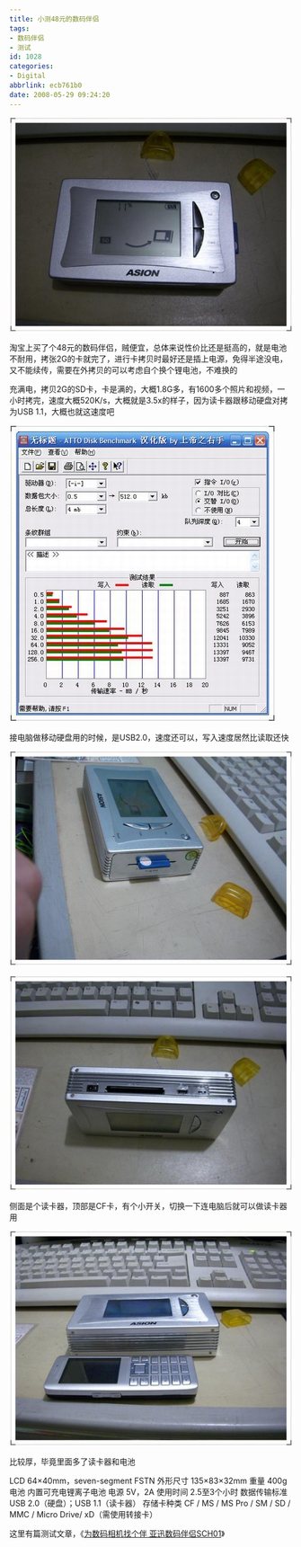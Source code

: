 ```yaml
---
title: 小测48元的数码伴侣
tags:
- 数码伴侣
- 测试
id: 1028
categories:
- Digital
abbrlink: ecb761b0
date: 2008-05-29 09:24:20
---
```


![](/images/2008/05/29_200805290926457888_6471.jpg)

淘宝上买了个48元的数码伴侣，贼便宜，总体来说性价比还是挺高的，就是电池不耐用，拷张2G的卡就完了，进行卡拷贝时最好还是插上电源，免得半途没电，又不能续传，需要在外拷贝的可以考虑自个换个锂电池，不难换的

充满电，拷贝2G的SD卡，卡是满的，大概1.8G多，有1600多个照片和视频，一小时拷完，速度大概520K/s，大概就是3.5x的样子，因为读卡器跟移动硬盘对拷为USB 1.1，大概也就这速度吧
<!--more-->

![](/images/2008/05/29_200805290955573064_6472.jpg)

接电脑做移动硬盘用的时候，是USB2.0，速度还可以，写入速度居然比读取还快

![](/images/2008/05/29_200805291016474534_6473.jpg)

![](/images/2008/05/29_200805291017234115_6474.jpg)

侧面是个读卡器，顶部是CF卡，有个小开关，切换一下连电脑后就可以做读卡器用

![](/images/2008/05/29_200805291020485484_6475.jpg)

比较厚，毕竟里面多了读卡器和电池


LCD 64&times;40mm，seven-segment FSTN
外形尺寸 135&times;83&times;32mm
重量 400g
电池 内置可充电锂离子电池
电源 5V，2A
使用时间 2.5至3个小时
数据传输标准 USB 2.0（硬盘）；USB 1.1（读卡器）
存储卡种类 CF / MS / MS Pro / SM / SD / MMC / Micro Drive/ xD（需使用转接卡）

这里有篇测试文章，《[为数码相机找个伴 亚迅数码伴侣SCH01](http://www.southcn.com/it/digital/save/ceping/200409201060.htm)》